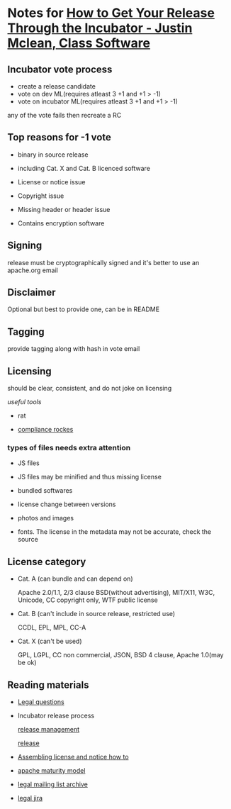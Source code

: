 
# Notes for [How to Get Your Release Through the Incubator - Justin Mclean, Class Software](https://www.youtube.com/watch?v=I0-lp1t9ee0&index=40&list=PLbzoR-pLrL6pLDCyPxByWQwYTL-JrF5Rp)

## Incubator vote process

* create a release candidate
* vote on dev ML(requires atleast 3 +1 and +1 > -1)
* vote on incubator ML(requires atleast 3 +1 and +1 > -1)

any of the vote fails then recreate a RC

## Top reasons for -1 vote

* binary in source release

* including Cat. X and Cat. B licenced software

* License or notice issue

* Copyright issue

* Missing header or header issue

* Contains encryption software


## Signing

release must be cryptographically signed and it's better to use an apache.org email

## Disclaimer

Optional but best to provide one, can be in README

## Tagging

provide tagging along with hash in vote email

## Licensing

 should be clear, consistent, and do not joke on licensing

*useful tools*

* rat

* [compliance rockes](http://clmpliance.rocks)

### types of files needs extra attention

* JS files

 * JS files may be minified and thus missing license
 * bundled softwares
 * license change between versions

* photos and images

* fonts. The license in the metadata may not be accurate, check the source

## License category

* Cat. A (can bundle and can depend on)
  
  Apache 2.0/1.1, 2/3 clause BSD(without advertising), MIT/X11, W3C, Unicode, CC copyright 
  only, WTF public license
  
* Cat. B (can't include in source release, restricted use)
  
  CCDL, EPL, MPL, CC-A
  
* Cat. X (can't be used)

  GPL, LGPL, CC non commercial, JSON, BSD 4 clause, Apache 1.0(may be ok)

## Reading materials

* [Legal questions](https://www.apache.org/legal/resolved)

* Incubator release process

  [release management](http://incubator.apache.org/guides/releasemanagement.html)
  
  [release](https://incubator.apache.org/guides/release.html)
  
* [Assembling license and notice how to](http://www.apache.org/dev/licensing-howto.html)

* [apache maturity model](http://community.apache.org/apache-way/apache-project-maturity-model.html)

* [legal mailing list archive](http://mail-archives.apache.org/mod_mbox/www-legal-discuss/)

* [legal jira](https://issues.apache.org/jira/browse/LEGAL)
